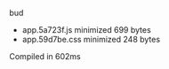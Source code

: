 bud

 - app.5a723f.js       minimized       699 bytes
 - app.59d7be.css       minimized       248 bytes

Compiled in 602ms